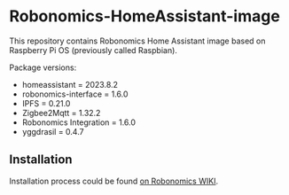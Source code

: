 # Robonomics-HomeAssistant-image

This repository contains Robonomics Home Assistant image based on Raspberry Pi OS (previously called Raspbian).

Package versions:

- homeassistant = 2023.8.2
- robonomics-interface = 1.6.0
- IPFS = 0.21.0
- Zigbee2Mqtt = 1.32.2
- Robonomics Integration = 1.6.0
- yggdrasil = 0.4.7

## Installation 

Installation process could be found [on Robonomics WIKI](https://wiki.robonomics.network/docs/hass-image-install).